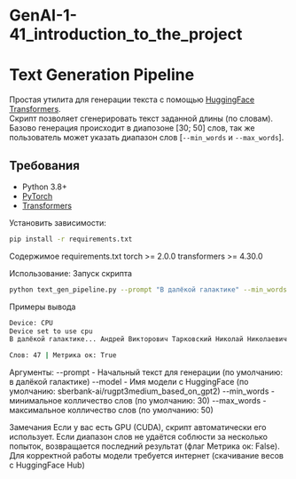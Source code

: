 # GenAI-1-41_introduction_to_the_project
# Text Generation Pipeline

Простая утилита для генерации текста с помощью [HuggingFace Transformers](https://huggingface.co/).  
Скрипт позволяет сгенерировать текст заданной длины (по словам).  
Базово генерация происходит в диапозоне [30; 50] слов, так же пользователь может указать диапазон слов [`--min_words` и `--max_words`].

## Требования

- Python 3.8+
- [PyTorch](https://pytorch.org/get-started/locally/)
- [Transformers](https://huggingface.co/docs/transformers/index)

Установить зависимости:

```bash
pip install -r requirements.txt
```
Содержимое requirements.txt
torch >= 2.0.0
transformers >= 4.30.0

Использование:
Запуск скрипта
```bash
python text_gen_pipeline.py --prompt "В далёкой галактике" --min_words 30 --max_words 50
```

Примеры вывода
```bash
Device: CPU
Device set to use cpu
В далёкой галактике... Андрей Викторович Тарковский Николай Николаевич Гумилёв «Настоящее — это то, что существует. То есть то, что мы знаем о нём и которое нам дано. Настоящим является только наше сознание». (Н. Бердяев) …Как-то в разговоре с моей знакомой она сказала: «Я давно хотела спросить тебя

Слов: 47 | Метрика ок: True
```

Аргументы:
--prompt - Начальный текст для генерации (по умолчанию: в далёкой галактике)
--model - Имя модели с HuggingFace (по умолчанию: sberbank-ai/rugpt3medium_based_on_gpt2)
--min_words - минимальное колличество слов (по умолчанию: 30)
--max_words - максимальное колличество слов (по умолчанию: 50)

Замечания
Если у вас есть GPU (CUDA), скрипт автоматически его использует.
Если диапазон слов не удаётся соблюсти за несколько попыток, возвращается последний результат (флаг Метрика ок: False).
Для корректной работы модели требуется интернет (скачивание весов с HuggingFace Hub)
